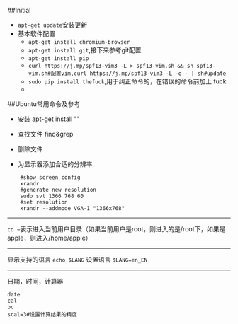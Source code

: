##Initial
* `apt-get update`安装更新
* 基本软件配置
    - `apt-get install chromium-browser`
    - `apt-get install git`,接下来参考git配置
    - `apt-get install pip`
    - `curl https://j.mp/spf13-vim3 -L > spf13-vim.sh && sh spf13-vim.sh#配置vim,curl https://j.mp/spf13-vim3 -L -o - | sh#update`
    - `sudo pip install thefuck`,用于纠正命令的，在错误的命令前加上 fuck
    - 

##Ubuntu常用命令及参考
* 安装 apt-get install ""

* 查找文件 find&grep
* 删除文件
    


* 为显示器添加合适的分辨率
```
    #show screen config
    xrandr
    #generate new resolution
    sudo svt 1366 768 60
    #set resolution
    xrandr --addmode VGA-1 "1366x768"
```
****
`cd ~`表示进入当前用户目录（如果当前用户是root，则进入的是/root下，如果是apple，则进入/home/apple） 
***
显示支持的语言
`echo $LANG`
设置语言
`$LANG=en_EN`
***
日期，时间，计算器
```
date
cal
bc
scal=3#设置计算结果的精度
```


